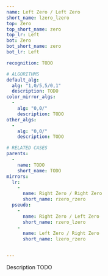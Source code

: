 ```yaml
---
name: Left Zero / Left Zero
short_name: lzero_lzero
top: Zero
top_short_name: zero
top_lr: Left
bot: Zero
bot_short_name: zero
bot_lr: Left

recognition: TODO

# ALGORITHMS
default_alg:
  alg: "1,0/5,5/0,1"
  description: TODO
color_mirror_algs:
  -
    alg: "0,0/"
    description: TODO
other_algs:
  -
    alg: "0,0/"
    description: TODO

# RELATED CASES
parents:
  -
    name: TODO
    short_name: TODO
mirrors:
  lr:
    -
      name: Right Zero / Right Zero
      short_name: rzero_rzero
  pseudo:
    -
      name: Right Zero / Left Zero
      short_name: rzero_lzero
    -
      name: Left Zero / Right Zero
      short_name: lzero_rzero


---
```


Description TODO

